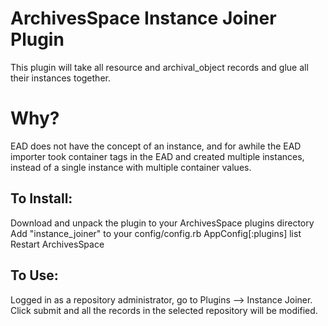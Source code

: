 # ArchivesSpace Instance Joiner Plugin

This plugin will take all resource and archival_object records and glue all
their instances together.

# Why? 

EAD does not have the concept of an instance, and for awhile the EAD importer
took container tags in the EAD and created multiple instances, instead of a
single instance with multiple container values. 

## To Install:

Download and unpack the plugin to your ArchivesSpace plugins directory
Add "instance_joiner" to your config/config.rb AppConfig[:plugins] list
Restart ArchivesSpace

## To Use:
Logged in as a repository administrator, go to Plugins --> Instance Joiner. 
Click submit and all the records in the selected repository will be modified.

